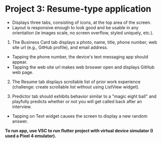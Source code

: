 # Project 3: Resume-type application
* Displays three tabs, consisting of icons, at the top area of the screen.
* Layout is responsive enough to look good and be usable in any orientation (ie images scale, no screen overflow, styled uniquely, etc.).

1. The Business Card tab displays a photo, name, title, phone number, web site url (e.g., GitHub profile), and email address.
  * Tapping the phone number, the device's text messaging app should appear.
  * Tapping the web site url makes web broswer open and displays GitHub web page.

2. The Resume tab displays scrollable list of prior work experience (challenge: create scrollable list without using ListView widget).

3. Predictor tab should exhibits behavior similar to a "magic eight ball" and playfully predicts whether or not you will get called back after an interview.
  * Tapping on Text widget causes the screen to display a new random answer.

**To run app, use VSC to run flutter project with virtual device simulator (I used a Pixel 4 emulator).**
